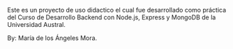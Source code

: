 Este es un proyecto de uso didactico el cual fue desarrollado 
como práctica del Curso de Desarrollo Backend con Node.js, Express y MongoDB 
de la Universidad Austral.

By: María de los Ángeles Mora.